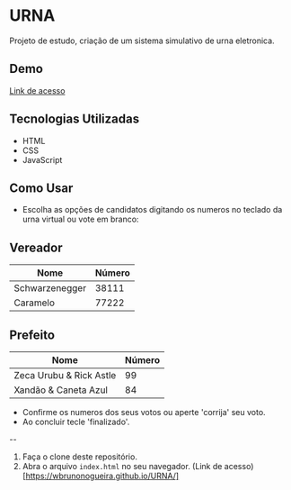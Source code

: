 # URNA
Projeto de estudo, criação de um sistema simulativo de urna eletronica.

## Demo
[Link de acesso](https://wbrunonogueira.github.io/URNA/)

## Tecnologias Utilizadas
- HTML
- CSS
- JavaScript


## Como Usar
- Escolha as opções de candidatos digitando os numeros no teclado da urna virtual ou vote em branco:

## Vereador

| Nome | Número |
| ------ | ------ |
| Schwarzenegger | 38111 |
| Caramelo | 77222 |

## Prefeito

| Nome | Número |
| ------ | ------ |
| Zeca Urubu & Rick Astle | 99 |
| Xandão & Caneta Azul | 84 |


- Confirme os numeros dos seus votos ou aperte 'corrija' seu voto.
- Ao concluir tecle 'finalizado'.

--

1. Faça o clone deste repositório.
2. Abra o arquivo `index.html` no seu navegador.
(Link de acesso)[https://wbrunonogueira.github.io/URNA/]
